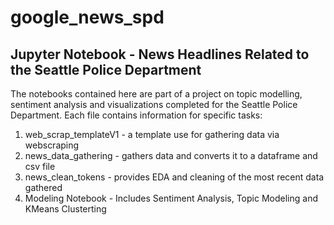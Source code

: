 # google_news_spd
## Jupyter Notebook - News Headlines Related to the Seattle Police Department
The notebooks contained here are part of a project on topic modelling, sentiment analysis and visualizations completed for the Seattle Police Department.
Each file contains information for specific tasks:
1. web_scrap_templateV1 - a template use for gathering data via webscraping
2. news_data_gathering - gathers data and converts it to a dataframe and csv file
3. news_clean_tokens - provides EDA and cleaning of the most recent data gathered
4. Modeling Notebook - Includes Sentiment Analysis, Topic Modeling and KMeans Clusterting
